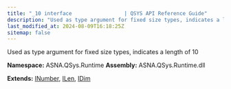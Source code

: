 ```yaml
---
title: "_10 interface                 | QSYS API Reference Guide"
description: "Used as type argument for fixed size types, indicates a length of 10  "
last_modified_at: 2024-08-09T16:18:25Z
sitemap: false
---
```


Used as type argument for fixed size types, indicates a length of 10 

**Namespace:** ASNA.QSys.Runtime
**Assembly:** ASNA.QSys.Runtime.dll

**Extends:** [INumber](/reference/runtime/qsys-runtime/i-number.html), [ILen](/reference/runtime/qsys-runtime/i-len.html), [IDim](/reference/runtime/qsys-runtime/i-dim.html)
<br>
<br>

